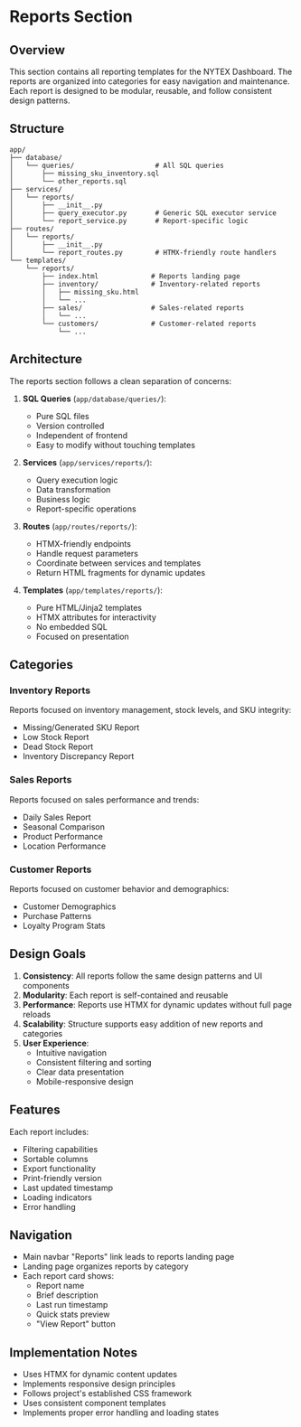 # Reports Section

## Overview
This section contains all reporting templates for the NYTEX Dashboard. The reports are organized into categories for easy navigation and maintenance. Each report is designed to be modular, reusable, and follow consistent design patterns.

## Structure
```
app/
├── database/
│   └── queries/                    # All SQL queries
│       ├── missing_sku_inventory.sql
│       └── other_reports.sql
├── services/
│   └── reports/
│       ├── __init__.py
│       ├── query_executor.py       # Generic SQL executor service
│       └── report_service.py       # Report-specific logic
├── routes/
│   └── reports/
│       ├── __init__.py
│       └── report_routes.py        # HTMX-friendly route handlers
└── templates/
    └── reports/
        ├── index.html             # Reports landing page
        ├── inventory/             # Inventory-related reports
        │   ├── missing_sku.html
        │   └── ...
        ├── sales/                 # Sales-related reports
        │   └── ...
        └── customers/             # Customer-related reports
            └── ...
```

## Architecture
The reports section follows a clean separation of concerns:

1. **SQL Queries** (`app/database/queries/`):
   - Pure SQL files
   - Version controlled
   - Independent of frontend
   - Easy to modify without touching templates

2. **Services** (`app/services/reports/`):
   - Query execution logic
   - Data transformation
   - Business logic
   - Report-specific operations

3. **Routes** (`app/routes/reports/`):
   - HTMX-friendly endpoints
   - Handle request parameters
   - Coordinate between services and templates
   - Return HTML fragments for dynamic updates

4. **Templates** (`app/templates/reports/`):
   - Pure HTML/Jinja2 templates
   - HTMX attributes for interactivity
   - No embedded SQL
   - Focused on presentation

## Categories

### Inventory Reports
Reports focused on inventory management, stock levels, and SKU integrity:
- Missing/Generated SKU Report
- Low Stock Report
- Dead Stock Report
- Inventory Discrepancy Report

### Sales Reports
Reports focused on sales performance and trends:
- Daily Sales Report
- Seasonal Comparison
- Product Performance
- Location Performance

### Customer Reports
Reports focused on customer behavior and demographics:
- Customer Demographics
- Purchase Patterns
- Loyalty Program Stats

## Design Goals
1. **Consistency**: All reports follow the same design patterns and UI components
2. **Modularity**: Each report is self-contained and reusable
3. **Performance**: Reports use HTMX for dynamic updates without full page reloads
4. **Scalability**: Structure supports easy addition of new reports and categories
5. **User Experience**: 
   - Intuitive navigation
   - Consistent filtering and sorting
   - Clear data presentation
   - Mobile-responsive design

## Features
Each report includes:
- Filtering capabilities
- Sortable columns
- Export functionality
- Print-friendly version
- Last updated timestamp
- Loading indicators
- Error handling

## Navigation
- Main navbar "Reports" link leads to reports landing page
- Landing page organizes reports by category
- Each report card shows:
  - Report name
  - Brief description
  - Last run timestamp
  - Quick stats preview
  - "View Report" button

## Implementation Notes
- Uses HTMX for dynamic content updates
- Implements responsive design principles
- Follows project's established CSS framework
- Uses consistent component templates
- Implements proper error handling and loading states 